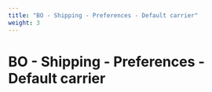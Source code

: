 ```yaml
---
title: "BO - Shipping - Preferences - Default carrier"
weight: 3
---
```


# BO - Shipping - Preferences - Default carrier
